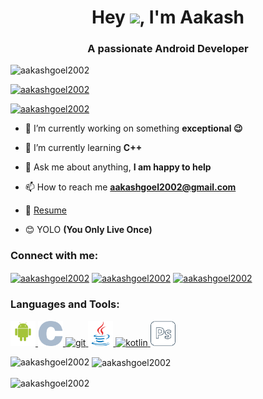 <h1 align="center">Hey <img src="https://media.giphy.com/media/hvRJCLFzcasrR4ia7z/giphy.gif" width="25px">, I'm Aakash</h1>
<h3 align="center">A passionate Android Developer</h3>

<p align="left"> <img src="https://komarev.com/ghpvc/?username=aakashgoel2002&label=Profile%20views&color=0e75b6&style=flat" alt="aakashgoel2002" /> </p>

<p align="left"> <a href="https://github.com/ryo-ma/github-profile-trophy"><img src="https://github-profile-trophy.vercel.app/?username=aakashgoel2002" alt="aakashgoel2002" /></a> </p>

<p align="left"> <a href="https://twitter.com/aakashgoel2002" target="blank"><img src="https://img.shields.io/twitter/follow/aakashgoel2002?logo=twitter&style=for-the-badge" alt="aakashgoel2002" /></a> </p>

- 🔭 I’m currently working on something **exceptional 😉**

- 🌱 I’m currently learning **C++**

- 💬 Ask me about anything, **I am happy to help**

- 📫 How to reach me **aakashgoel2002@gmail.com**

- 📄 [Resume](Resume)

- 😊 YOLO **(You Only Live Once)**

<h3 align="left">Connect with me:</h3>
<p align="left">
<a href="https://dev.to/aakashgoel2002" target="blank"><img align="center" src="https://cdn.jsdelivr.net/npm/simple-icons@3.0.1/icons/dev-dot-to.svg" alt="aakashgoel2002" height="30" width="40" /></a>
<a href="https://twitter.com/aakashgoel2002" target="blank"><img align="center" src="https://cdn.jsdelivr.net/npm/simple-icons@3.0.1/icons/twitter.svg" alt="aakashgoel2002" height="30" width="40" /></a>
<a href="https://linkedin.com/in/aakashgoel2002" target="blank"><img align="center" src="https://cdn.jsdelivr.net/npm/simple-icons@3.0.1/icons/linkedin.svg" alt="aakashgoel2002" height="30" width="40" /></a>
</p>

<h3 align="left">Languages and Tools:</h3>
<p align="left"> <a href="https://developer.android.com" target="_blank"> <img src="https://raw.githubusercontent.com/devicons/devicon/master/icons/android/android-original-wordmark.svg" alt="android" width="40" height="40"/> </a> <a href="https://www.cprogramming.com/" target="_blank"> <img src="https://raw.githubusercontent.com/devicons/devicon/master/icons/c/c-original.svg" alt="c" width="40" height="40"/> </a> <a href="https://git-scm.com/" target="_blank"> <img src="https://www.vectorlogo.zone/logos/git-scm/git-scm-icon.svg" alt="git" width="40" height="40"/> </a> <a href="https://www.java.com" target="_blank"> <img src="https://raw.githubusercontent.com/devicons/devicon/master/icons/java/java-original.svg" alt="java" width="40" height="40"/> </a> <a href="https://kotlinlang.org" target="_blank"> <img src="https://www.vectorlogo.zone/logos/kotlinlang/kotlinlang-icon.svg" alt="kotlin" width="40" height="40"/> </a> <a href="https://www.photoshop.com/en" target="_blank"> <img src="https://raw.githubusercontent.com/devicons/devicon/master/icons/photoshop/photoshop-line.svg" alt="photoshop" width="40" height="40"/> </a> </p>

<p><img align="left" src="https://github-readme-stats.vercel.app/api/top-langs?username=aakashgoel2002&show_icons=true&locale=en&layout=compact" alt="aakashgoel2002" /></p>

<p>&nbsp;<img align="center" src="https://github-readme-stats.vercel.app/api?username=aakashgoel2002&show_icons=true&locale=en" alt="aakashgoel2002" /></p>

<p><img align="center" src="https://github-readme-streak-stats.herokuapp.com/?user=aakashgoel2002&" alt="aakashgoel2002" /></p>
